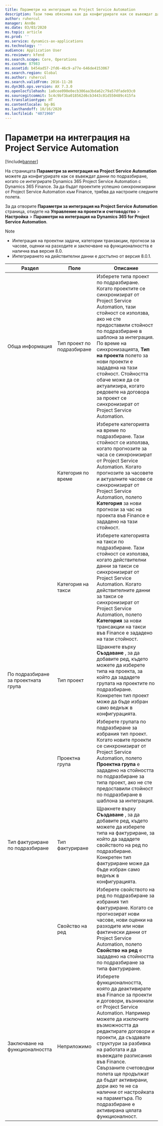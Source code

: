 ```yaml
---
title: Параметри на интеграция на Project Service Automation
description: Тази тема обяснява как да конфигурирате как се въвеждат данни по подразбиране, когато се интегрирате Microsoft Dynamics 365 for Project Service Automation с Microsoft Dynamics 365 Finance.
author: ruhercul
manager: AnnBe
ms.date: 03/03/2020
ms.topic: article
ms.prod: ''
ms.service: dynamics-ax-applications
ms.technology: ''
audience: Application User
ms.reviewer: kfend
ms.search.scope: Core, Operations
ms.custom: 87983
ms.assetid: b454ad57-2fd6-46c9-a77e-646de4153067
ms.search.region: Global
ms.author: ruhercul
ms.search.validFrom: 2016-11-28
ms.dyn365.ops.version: AX 7.3.0
ms.openlocfilehash: 1a0cee090e0ecb306aa3bda62c79a57dfade93c0
ms.sourcegitcommit: 5c4c9bf3ba018562d6cb3443c01d550489c415fa
ms.translationtype: HT
ms.contentlocale: bg-BG
ms.lasthandoff: 10/16/2020
ms.locfileid: "4071960"
---
```

# <a name="project-service-automation-integration-parameters"></a>Параметри на интеграция на Project Service Automation

[!include[banner](../includes/banner.md)]

На страницата **Параметри за интеграция на Project Service Automation** можете да конфигурирате как се въвеждат данни по подразбиране, когато се интегрирате Dynamics 365 Project Service Automation с Dynamics 365 Finance. За да бъдат проектите успешно синхронизирани от Project Service Automation към Finance, трябва да настроите следните полета.

За да отворите **Параметри за интеграция на Project Service Automation** страница, отидете на **Управление на проекти и счетоводство** \> **Настройка** \> **Параметри на интеграция на Dynamics 365 for Project Service Automation**. 

> [!NOTE]
> - Интеграция на проектни задачи, категории транзакции, прогнози за часове, оценки на разходите и заключване на функционалността е налична във версия 8.0.
> - Интегрирането на действителни данни е достъпно от версия 8.0.1.


| Раздел                    | Поле                | Описание |
|------------------------|----------------------|-------------|
| Обща информация                | Тип проект по подразбиране | Изберете типа проект по подразбиране. Когато проектите се синхронизират от Project Service Automation, тази стойност се използва, ако не сте предоставили стойност по подразбиране в шаблона за интеграция. По време на синхронизацията, **Тип на проекта** полето за нови проекти е зададена на тази стойност. Стойността обаче може да се актуализира, когато редовете на договора за проект се синхронизират от Project Service Automation. |
|                        | Категория по време        | Изберете категорията на време по подразбиране. Тази стойност се използва, когато прогнозите за часа се синхронизират от Project Service Automation. Когато прогнозите за часовете и актуалните часове се синхронизират от Project Service Automation, полето **Категория** за нови прогнози за час на проекта във Finance е зададено на тази стойност. |
|                        | Категория на такси         | Изберете категорията на такси по подразбиране. Тази стойност се използва, когато действителни данни за такси се синхронизират от Project Service Automation. Когато действителните данни за такси се синхронизират от Project Service Automation, полето **Категория** за нови трансакции на такси във Finance е зададено на тази стойност. |
| По подразбиране за проектната група | Тип проект         | Щракнете върху **Създаване** , за да добавите ред, където можете да изберете типа на проекта, за който да зададете групата на проектите по подразбиране. Конкретен тип проект може да бъде избран само веднъж в конфигурацията. |
|                        | Проектна група        | Изберете групата по подразбиране за избрания тип проект. Когато новите проекти се синхронизират от Project Service Automation, полето **Проектна група** е зададено на стойността по подразбиране за типа проект, ако не сте предоставили стойност по подразбиране в шаблона за интеграция. |
| Тип фактуриране по подразбиране  | Тип фактуриране         | Щракнете върху **Създаване** , за да добавите ред, където можете да изберете типа на фактуриране, за който да зададете свойството на ред по подразбиране. Конкретен тип фактуриране може да бъде избран само веднъж в конфигурацията. |
|                        | Свойство на ред        | Изберете свойството на ред по подразбиране за избрания тип фактуриране. Когато се прогнозират нови часове, нови оценки на разходите или нови фактически данни от Project Service Automation, полето **Свойство на ред** е зададено на стойността по подразбиране за типа фактуриране. |
| Заключване на функционалността  | Неприложимо       | Изберете функционалността, която да деактивирате във Finance за проекти и договори, възникнали от Project Service Automation. Например можете да изключите възможността да редактирате договори и проекти, да създавате структури за разбивка на работата и да въвеждате разписания във Finance. Свързаните счетоводни полета ще продължат да бъдат активирани, дори ако те не са налични от настройката на параметъра. По подразбиране е активирана цялата функционалност. |
